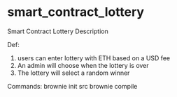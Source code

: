 # smart_contract_lottery
Smart Contract Lottery Description

Def:
1. users can enter lottery with ETH based on a USD fee
2. An admin will choose when the lottery is over
3. The lottery will select a random winner

Commands:
brownie init src
brownie compile
